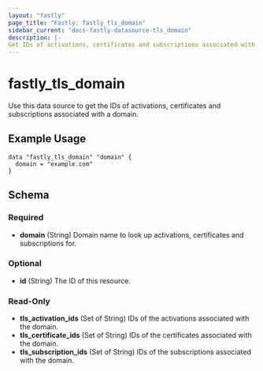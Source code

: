 ```yaml
---
layout: "fastly"
page_title: "Fastly: fastly_tls_domain"
sidebar_current: "docs-fastly-datasource-tls_domain"
description: |-
Get IDs of activations, certificates and subscriptions associated with a domain.
---
```


# fastly_tls_domain

Use this data source to get the IDs of activations, certificates and subscriptions associated with a domain.

## Example Usage

```hcl
data "fastly_tls_domain" "domain" {
  domain = "example.com"
}
```
<!-- schema generated by tfplugindocs -->
## Schema

### Required

- **domain** (String) Domain name to look up activations, certificates and subscriptions for.

### Optional

- **id** (String) The ID of this resource.

### Read-Only

- **tls_activation_ids** (Set of String) IDs of the activations associated with the domain.
- **tls_certificate_ids** (Set of String) IDs of the certificates associated with the domain.
- **tls_subscription_ids** (Set of String) IDs of the subscriptions associated with the domain.
